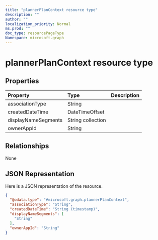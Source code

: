 ```yaml
---
title: "plannerPlanContext resource type"
description: ""
author: ""
localization_priority: Normal
ms.prod: ""
doc_type: resourcePageType
Namespace: microsoft.graph
---
```



# plannerPlanContext resource type



## Properties
|Property|Type|Description|
|:---|:---|:---|
|associationType|String||
|createdDateTime|DateTimeOffset||
|displayNameSegments|String collection||
|ownerAppId|String||

## Relationships
None

## JSON Representation
Here is a JSON representation of the resource.
<!-- {
  "blockType": "resource",
  "@odata.type": "microsoft.graph.plannerPlanContext"
}
-->
``` json
{
  "@odata.type": "#microsoft.graph.plannerPlanContext",
  "associationType": "String",
  "createdDateTime": "String (timestamp)",
  "displayNameSegments": [
    "String"
  ],
  "ownerAppId": "String"
}
```

